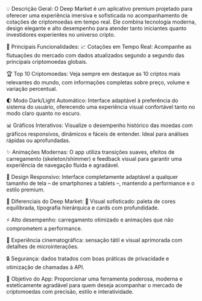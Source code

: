 💡 Descrição Geral:
O Deep Market é um aplicativo premium projetado para oferecer uma experiência imersiva e sofisticada no acompanhamento de cotações de criptomoedas em tempo real. Ele combina tecnologia moderna, design elegante e alto desempenho para atender tanto iniciantes quanto investidores experientes no universo cripto.

🎯 Principais Funcionalidades:
📈 Cotações em Tempo Real:
Acompanhe as flutuações do mercado com dados atualizados segundo a segundo das principais criptomoedas globais.

🏆 Top 10 Criptomoedas:
Veja sempre em destaque as 10 criptos mais relevantes do mundo, com informações completas sobre preço, volume e variação percentual.

🌓 Modo Dark/Light Automático:
Interface adaptável à preferência do sistema do usuário, oferecendo uma experiência visual confortável tanto no modo claro quanto no escuro.

📊 Gráficos Interativos:
Visualize o desempenho histórico das moedas com gráficos responsivos, dinâmicos e fáceis de entender. Ideal para análises rápidas ou aprofundadas.

✨ Animações Modernas:
O app utiliza transições suaves, efeitos de carregamento (skeleton/shimmer) e feedback visual para garantir uma experiência de navegação fluida e agradável.

📱 Design Responsivo:
Interface completamente adaptável a qualquer tamanho de tela – de smartphones a tablets –, mantendo a performance e o estilo premium.

🌟 Diferenciais do Deep Market:
💎 Visual sofisticado: paleta de cores equilibrada, tipografia hierárquica e cards com profundidade.

⚡ Alto desempenho: carregamento otimizado e animações que não comprometem a performance.

🎨 Experiência cinematográfica: sensação tátil e visual aprimorada com detalhes de microinterações.

🔒 Segurança: dados tratados com boas práticas de privacidade e otimização de chamadas à API.

🚀 Objetivo do App:
Proporcionar uma ferramenta poderosa, moderna e esteticamente agradável para quem deseja acompanhar o mercado de criptomoedas com precisão, estilo e interatividade.
